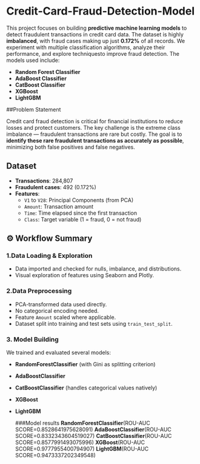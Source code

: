 # Credit-Card-Fraud-Detection-Model
This project focuses on building **predictive machine learning models** to detect fraudulent transactions in credit card data. The dataset is highly **imbalanced**, with fraud cases making up just **0.172%** of all records. We experiment with multiple classification algorithms, analyze their performance, and explore techniquesto improve fraud detection. 
The models used include:

- **Random Forest Classifier**
- **AdaBoost Classifier**
- **CatBoost Classifier**
- **XGBoost**
- **LightGBM**

##Problem Statement

Credit card fraud detection is critical for financial institutions to reduce losses and protect customers. The key challenge is the extreme class imbalance — fraudulent transactions are rare but costly. The goal is to **identify these rare fraudulent transactions as accurately as possible**, minimizing both false positives and false negatives.

## Dataset
- **Transactions**: 284,807
- **Fraudulent cases**: 492 (0.172%)
- **Features**:
  - `V1` to `V28`: Principal Components (from PCA)
  - `Amount`: Transaction amount
  - `Time`: Time elapsed since the first transaction
  - `Class`: Target variable (1 = fraud, 0 = not fraud)

## ⚙️ Workflow Summary

### 1.Data Loading & Exploration
- Data imported and checked for nulls, imbalance, and distributions.
- Visual exploration of features using Seaborn and Plotly.

### 2.Data Preprocessing
- PCA-transformed data used directly.
- No categorical encoding needed.
- Feature `Amount` scaled where applicable.
- Dataset split into training and test sets using `train_test_split`.

### 3. Model Building
We trained and evaluated several models:
- **RandomForestClassifier** (with Gini as splitting criterion)
- **AdaBoostClassifier**
- **CatBoostClassifier** (handles categorical values natively)
- **XGBoost**
- **LightGBM**

  ###Model results
  **RandomForestClassifier**(ROU-AUC SCORE=0.8528641975628091)
  **AdaBoostClassifier**(ROU-AUC SCORE=0.8332343604519027)
  **CatBoostClassifier**(ROU-AUC SCORE=0.8577991493075996)
  **XGBoost**(ROU-AUC SCORE=0.9777955400794907)
  **LightGBM**(ROU-AUC SCORE=0.9473337202349548)
  

